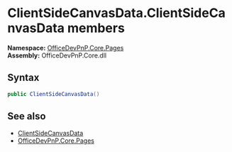 # ClientSideCanvasData.ClientSideCanvasData members 
  

**Namespace:** [OfficeDevPnP.Core.Pages](OfficeDevPnP.Core.Pages.md)  
**Assembly:** OfficeDevPnP.Core.dll  
## Syntax
```C#
public ClientSideCanvasData()
```
## See also
- [ClientSideCanvasData](OfficeDevPnP.Core.Pages.ClientSideCanvasData.md)
- [OfficeDevPnP.Core.Pages](OfficeDevPnP.Core.Pages.md)
